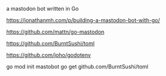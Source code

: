 a mastodon bot written in Go

https://jonathanmh.com/p/building-a-mastodon-bot-with-go/

https://github.com/mattn/go-mastodon

https://github.com/BurntSushi/toml

https://github.com/joho/godotenv

go mod init mastobot
go get github.com/BurntSushi/toml

